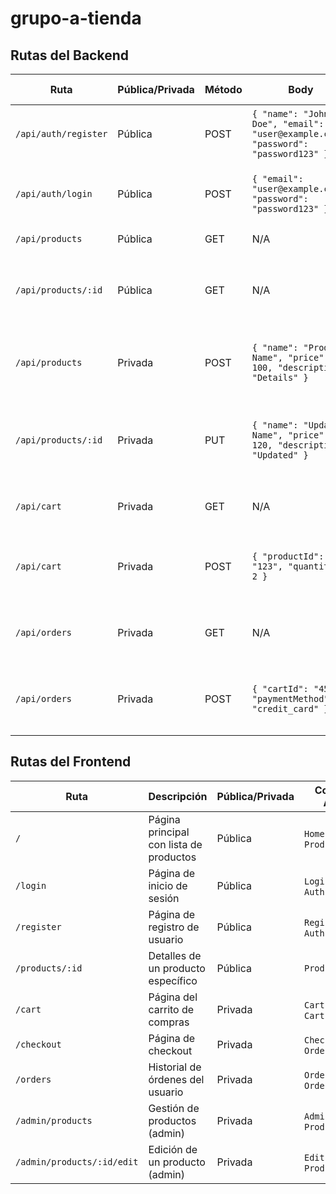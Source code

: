 # grupo-a-tienda

## Rutas del Backend

| Ruta                 | Pública/Privada | Método  | Body                                                                 | Posibles Respuestas                                                                 |
|----------------------|----------------|---------|----------------------------------------------------------------------|------------------------------------------------------------------------------------|
| `/api/auth/register`   | Pública        | POST    | `{ "name": "John Doe", "email": "user@example.com", "password": "password123" }` | `201 Created` (Usuario registrado), `400 Bad Request`                             |
| `/api/auth/login`    | Pública        | POST    | `{ "email": "user@example.com", "password": "password123" }`         | `200 OK` (Token de autenticación), `401 Unauthorized`                             |
| `/api/products`      | Pública        | GET     | N/A                                                                  | `200 OK` (Lista de productos)                                                     |
| `/api/products/:id`  | Pública        | GET     | N/A                                                                  | `200 OK` (Detalles del producto), `404 Not Found` (Producto no encontrado)        |
| `/api/products`      | Privada        | POST    | `{ "name": "Product Name", "price": 100, "description": "Details" }` | `201 Created` (Producto registrado), `400 Bad Request`, `401 Unauthorized`        |
| `/api/products/:id`  | Privada        | PUT     | `{ "name": "Updated Name", "price": 120, "description": "Updated" }` | `200 OK` (Producto actualizado), `400 Bad Request`, `401 Unauthorized`, `404 Not Found` |
| `/api/cart`          | Privada        | GET     | N/A                                                                  | `200 OK` (Carrito del usuario), `401 Unauthorized`                                |
| `/api/cart`          | Privada        | POST    | `{ "productId": "123", "quantity": 2 }`                              | `201 Created` (Producto agregado), `400 Bad Request`, `401 Unauthorized`          |
| `/api/orders`        | Privada        | GET     | N/A                                                                  | `200 OK` (Lista de órdenes del usuario), `401 Unauthorized`                       |
| `/api/orders`        | Privada        | POST    | `{ "cartId": "456", "paymentMethod": "credit_card" }`                | `201 Created` (Orden creada), `400 Bad Request`, `401 Unauthorized`               |
## Rutas del Frontend

| Ruta               | Descripción                              | Pública/Privada | Componentes Asociados         |
|--------------------|------------------------------------------|----------------|--------------------------------|
| `/`                | Página principal con lista de productos | Pública        | `HomePage`, `ProductList`     |
| `/login`           | Página de inicio de sesión              | Pública        | `LoginPage`, `AuthForm`       |
| `/register`        | Página de registro de usuario           | Pública        | `RegisterPage`, `AuthForm`    |
| `/products/:id`    | Detalles de un producto específico      | Pública        | `ProductDetailPage`           |
| `/cart`            | Página del carrito de compras           | Privada        | `CartPage`, `CartItemList`    |
| `/checkout`        | Página de checkout                      | Privada        | `CheckoutPage`, `OrderForm`   |
| `/orders`          | Historial de órdenes del usuario        | Privada        | `OrdersPage`, `OrderList`     |
| `/admin/products`  | Gestión de productos (admin)            | Privada        | `AdminProductsPage`, `ProductForm` |
| `/admin/products/:id/edit` | Edición de un producto (admin)   | Privada        | `EditProductPage`, `ProductForm` |